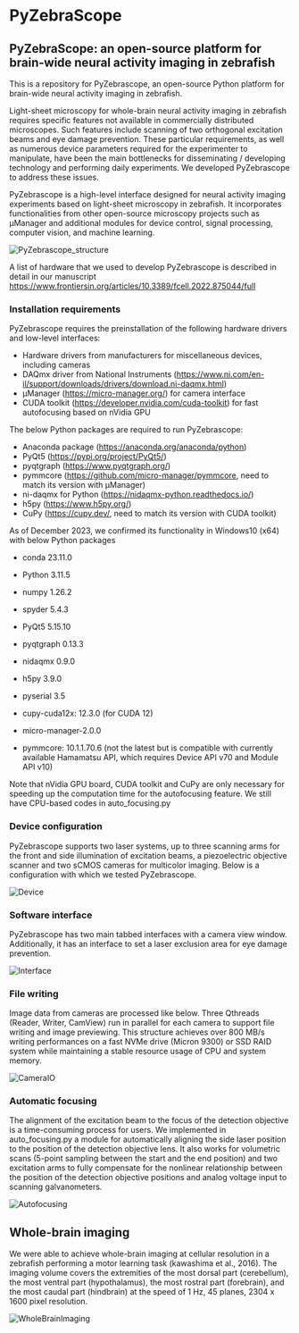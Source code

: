 
# PyZebraScope
 

## PyZebraScope: an open-source platform for brain-wide neural activity imaging in zebrafish

This is a repository for PyZebrascope, an open-source Python platform for brain-wide neural activity imaging in zebrafish.

Light-sheet microscopy for whole-brain neural activity imaging in zebrafish requires specific features not available in commercially distributed microscopes. Such features include scanning of two orthogonal excitation beams and eye damage prevention. These particular requirements, as well as numerous device parameters required for the experimenter to manipulate, have been the main bottlenecks for disseminating / developing technology and performing daily experiments. We developed PyZebrascope to address these issues.

PyZebrascope is a high-level interface designed for neural activity imaging experiments based on light-sheet microscopy in zebrafish. It incorporates functionalities from other open-source microscopy projects such as μManager and additional modules for device control, signal processing, computer vision, and machine learning.

![PyZebrascope_structure](https://user-images.githubusercontent.com/61713599/153410661-dba6a690-caa8-4bfd-ae97-e86001c326c8.png)

A list of hardware that we used to develop PyZebrascope is described in detail in our manuscript
https://www.frontiersin.org/articles/10.3389/fcell.2022.875044/full

### Installation requirements

PyZebrascope requires the preinstallation of the following hardware drivers and low-level interfaces:

- Hardware drivers from manufacturers for miscellaneous devices, including cameras
- DAQmx driver from National Instruments (https://www.ni.com/en-il/support/downloads/drivers/download.ni-daqmx.html)
- μManager (https://micro-manager.org/) for camera interface
- CUDA toolkit (https://developer.nvidia.com/cuda-toolkit) for fast autofocusing based on nVidia GPU

The below Python packages are required to run PyZebrascope:

- Anaconda package (https://anaconda.org/anaconda/python)
- PyQt5 (https://pypi.org/project/PyQt5/)
- pyqtgraph (https://www.pyqtgraph.org/)
- pymmcore (https://github.com/micro-manager/pymmcore, need to match its version with μManager)
- ni-daqmx for Python (https://nidaqmx-python.readthedocs.io/)
- h5py (https://www.h5py.org/)
- CuPy (https://cupy.dev/, need to match its version with CUDA toolkit)

As of December 2023, we confirmed its functionality in Windows10 (x64) with below Python packages

- conda 23.11.0
- Python 3.11.5
- numpy 1.26.2
- spyder 5.4.3
- PyQt5 5.15.10
- pyqtgraph 0.13.3
- nidaqmx 0.9.0
- h5py 3.9.0
- pyserial 3.5
- cupy-cuda12x: 12.3.0 (for CUDA 12)

- micro-manager-2.0.0
- pymmcore: 10.1.1.70.6
(not the latest but is compatible with currently available Hamamatsu API, which requires Device API v70 and Module API v10)


Note that nVidia GPU board, CUDA toolkit and CuPy are only necessary for speeding up the computation time for the autofocusing feature. We still have CPU-based codes in auto_focusing.py

### Device configuration

PyZebrascope supports two laser systems, up to three scanning arms for the front and side illumination of excitation beams, a piezoelectric objective scanner and two sCMOS cameras for multicolor imaging. Below is a configuration with which we tested PyZebrascope.

![Device](https://user-images.githubusercontent.com/61713599/162279736-80e5c9c7-3fc6-4e4b-80b3-042a9b5fbaea.png)

### Software interface

PyZebrascope has two main tabbed interfaces with a camera view window. Additionally, it has an interface to set a laser exclusion area for eye damage prevention.

![Interface](https://user-images.githubusercontent.com/61713599/162588133-11872ee5-a6ba-4180-ba83-0d9f87b90d84.png)

### File writing

Image data from cameras are processed like below. Three Qthreads (Reader, Writer, CamView) run in parallel for each camera to support file writing and image previewing. This structure achieves over 800 MB/s writing performances on a fast NVMe drive (Micron 9300) or SSD RAID system while maintaining a stable resource usage of CPU and system memory.

![CameraIO](https://user-images.githubusercontent.com/61713599/162566708-50fa7c9d-6110-41fb-b40b-775a64c4e580.png)

### Automatic focusing

The alignment of the excitation beam to the focus of the detection objective is a time-consuming process for users. We implemented in auto_focusing.py a module for automatically aligning the side laser position to the position of the detection objective lens. It also works for volumetric scans (5-point sampling between the start and the end position) and two excitation arms to fully compensate for the nonlinear relationship between the position of the detection objective positions and analog voltage input to scanning galvanometers.

![Autofocusing](https://user-images.githubusercontent.com/61713599/162587830-deebf83b-2858-462e-a70e-0be9b199ebd5.png)

## Whole-brain imaging

We were able to achieve whole-brain imaging at cellular resolution in a zebrafish performing a motor learning task (kawashima et al., 2016). The imaging volume covers the extremities of the most dorsal part (cerebellum), the most ventral part (hypothalamus), the most rostral part (forebrain), and the most caudal part (hindbrain) at the speed of 1 Hz, 45 planes, 2304 x 1600 pixel resolution.

![WholeBrainImaging](https://user-images.githubusercontent.com/61713599/162566738-d485a29b-5234-4a9e-a7d6-70658dd3e0cf.png)
